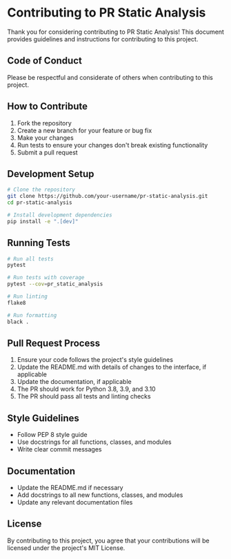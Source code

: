 # Contributing to PR Static Analysis

Thank you for considering contributing to PR Static Analysis! This document provides guidelines and instructions for contributing to this project.

## Code of Conduct

Please be respectful and considerate of others when contributing to this project.

## How to Contribute

1. Fork the repository
2. Create a new branch for your feature or bug fix
3. Make your changes
4. Run tests to ensure your changes don't break existing functionality
5. Submit a pull request

## Development Setup

```bash
# Clone the repository
git clone https://github.com/your-username/pr-static-analysis.git
cd pr-static-analysis

# Install development dependencies
pip install -e ".[dev]"
```

## Running Tests

```bash
# Run all tests
pytest

# Run tests with coverage
pytest --cov=pr_static_analysis

# Run linting
flake8

# Run formatting
black .
```

## Pull Request Process

1. Ensure your code follows the project's style guidelines
2. Update the README.md with details of changes to the interface, if applicable
3. Update the documentation, if applicable
4. The PR should work for Python 3.8, 3.9, and 3.10
5. The PR should pass all tests and linting checks

## Style Guidelines

- Follow PEP 8 style guide
- Use docstrings for all functions, classes, and modules
- Write clear commit messages

## Documentation

- Update the README.md if necessary
- Add docstrings to all new functions, classes, and modules
- Update any relevant documentation files

## License

By contributing to this project, you agree that your contributions will be licensed under the project's MIT License.

